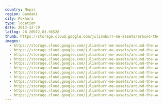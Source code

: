 ```yaml
---
country: Nepal
region: Gandaki
city: Pokhara
type: location
date: 2013-12-30
latlng: 28.20972,83.98528
thumb: https://storage.cloud.google.com/julianburr-me-assets/around-the-world/nepal/pokhara/IMG_2010--thumb.JPG
images:
  - https://storage.cloud.google.com/julianburr-me-assets/around-the-world/nepal/pokhara/IMG_1986.JPG
  - https://storage.cloud.google.com/julianburr-me-assets/around-the-world/nepal/pokhara/IMG_2012.JPG
  - https://storage.cloud.google.com/julianburr-me-assets/around-the-world/nepal/pokhara/IMG_2010.JPG
  - https://storage.cloud.google.com/julianburr-me-assets/around-the-world/nepal/pokhara/IMG_1987.JPG
  - https://storage.cloud.google.com/julianburr-me-assets/around-the-world/nepal/pokhara/IMG_2021.JPG
  - https://storage.cloud.google.com/julianburr-me-assets/around-the-world/nepal/pokhara/IMG_1976.JPG
  - https://storage.cloud.google.com/julianburr-me-assets/around-the-world/nepal/pokhara/IMG_2026.JPG
  - https://storage.cloud.google.com/julianburr-me-assets/around-the-world/nepal/pokhara/IMG_2009.JPG
  - https://storage.cloud.google.com/julianburr-me-assets/around-the-world/nepal/pokhara/IMG_2019.JPG
  - https://storage.cloud.google.com/julianburr-me-assets/around-the-world/nepal/pokhara/IMG_1991.JPG
  - https://storage.cloud.google.com/julianburr-me-assets/around-the-world/nepal/pokhara/IMG_2004.JPG
  - https://storage.cloud.google.com/julianburr-me-assets/around-the-world/nepal/pokhara/IMG_1982.JPG
---
```

